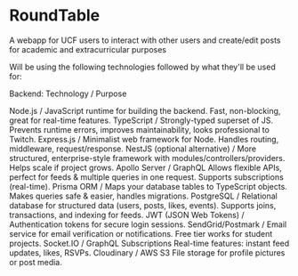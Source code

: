# RoundTable
A webapp for UCF users to interact with other users and create/edit posts for academic and extracurricular purposes

Will be using the following technologies followed by what they'll be used for: 

Backend: 
Technology / Purpose


Node.js	/ JavaScript runtime for building the backend. Fast, non-blocking, great for real-time features.
TypeScript	/ Strongly-typed superset of JS. Prevents runtime errors, improves maintainability, looks professional to Twitch.
Express.js	/ Minimalist web framework for Node. Handles routing, middleware, request/response.
NestJS (optional alternative)	/ More structured, enterprise-style framework with modules/controllers/providers. Helps scale if project grows.
Apollo Server / GraphQL	Allows flexible APIs, perfect for feeds & multiple queries in one request. Supports subscriptions (real-time).
Prisma ORM	/ Maps your database tables to TypeScript objects. Makes queries safe & easier, handles migrations.
PostgreSQL	/ Relational database for structured data (users, posts, likes, events). Supports joins, transactions, and indexing for feeds.
JWT (JSON Web Tokens)	/ Authentication tokens for secure login sessions.
SendGrid/Postmark	/ Email service for email verification or notifications. Free tier works for student projects.
Socket.IO / GraphQL Subscriptions	Real-time features: instant feed updates, likes, RSVPs.
Cloudinary / AWS S3	File storage for profile pictures or post media.
